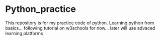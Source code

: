 # Python_practice
This repository is for my practice code of python. Learning python from basics... following tutorial on w3schools for now... later will use advaced learning platforms
